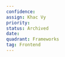 ```yaml
---
confidence: 
assign: Khac Vy
priority: 
status: Archived
date: 
quadrant: Frameworks
tag: Frontend
---
```


